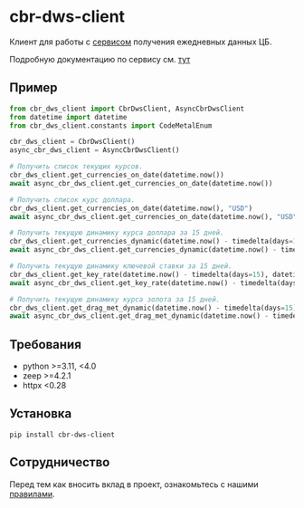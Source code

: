 # cbr-dws-client

Клиент для работы с [сервисом](http://www.cbr.ru/DailyInfoWebServ/DailyInfo.asmx) получения ежедневных данных ЦБ.

Подробную документацию по сервису см. [тут](https://cbr.ru/development/dws/)

## Пример

```python
from cbr_dws_client import CbrDwsClient, AsyncCbrDwsClient
from datetime import datetime
from cbr_dws_client.constants import CodeMetalEnum

cbr_dws_client = CbrDwsClient()
async_cbr_dws_client = AsyncCbrDwsClient()

# Получить список текущих курсов.
cbr_dws_client.get_currencies_on_date(datetime.now())
await async_cbr_dws_client.get_currencies_on_date(datetime.now())

# Получить список курс доллара.
cbr_dws_client.get_currencies_on_date(datetime.now(), "USD")
await async_cbr_dws_client.get_currencies_on_date(datetime.now(), "USD")

# Получить текущую динамику курса доллара за 15 дней.
cbr_dws_client.get_currencies_dynamic(datetime.now() - timedelta(days=15), datetime.now(), "USD")
await async_cbr_dws_client.get_currencies_dynamic(datetime.now() - timedelta(days=15), datetime.now(), "USD")

# Получить текущую динамику ключевой ставки за 15 дней.
cbr_dws_client.get_key_rate(datetime.now() - timedelta(days=15), datetime.now())
await async_cbr_dws_client.get_key_rate(datetime.now() - timedelta(days=15), datetime.now())

# Получить текущую динамику курса золота за 15 дней.
cbr_dws_client.get_drag_met_dynamic(datetime.now() - timedelta(days=15), datetime.now(), CodeMetalEnum.GOLD.value)
await async_cbr_dws_client.get_drag_met_dynamic(datetime.now() - timedelta(days=15), datetime.now(), CodeMetalEnum.GOLD.value)
```

## Требования

- python >=3.11, <4.0
- zeep >=4.2.1
- httpx <0.28

## Установка

```pip install cbr-dws-client```

## Сотрудничество

Перед тем как вносить вклад в проект, ознакомьтесь с нашими [правилами](CONTRIBUTING.md).
